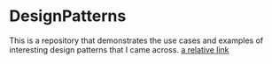 # DesignPatterns
This is a repository that demonstrates the use cases and examples of interesting design patterns that I came across.
[a relative link](StrategyPattern)
